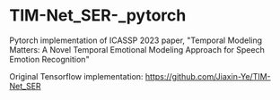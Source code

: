 # TIM-Net_SER-_pytorch
Pytorch implementation of ICASSP 2023 paper, "Temporal Modeling Matters: A Novel Temporal Emotional Modeling Approach for Speech Emotion Recognition"

Original Tensorflow implementation: https://github.com/Jiaxin-Ye/TIM-Net_SER

